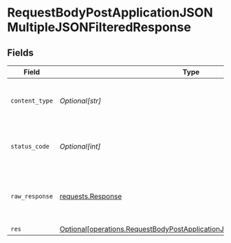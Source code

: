 # RequestBodyPostApplicationJSONMultipleJSONFilteredResponse


## Fields

| Field                                                                                                                                                              | Type                                                                                                                                                               | Required                                                                                                                                                           | Description                                                                                                                                                        |
| ------------------------------------------------------------------------------------------------------------------------------------------------------------------ | ------------------------------------------------------------------------------------------------------------------------------------------------------------------ | ------------------------------------------------------------------------------------------------------------------------------------------------------------------ | ------------------------------------------------------------------------------------------------------------------------------------------------------------------ |
| `content_type`                                                                                                                                                     | *Optional[str]*                                                                                                                                                    | :heavy_check_mark:                                                                                                                                                 | HTTP response content type for this operation                                                                                                                      |
| `status_code`                                                                                                                                                      | *Optional[int]*                                                                                                                                                    | :heavy_check_mark:                                                                                                                                                 | HTTP response status code for this operation                                                                                                                       |
| `raw_response`                                                                                                                                                     | [requests.Response](https://requests.readthedocs.io/en/latest/api/#requests.Response)                                                                              | :heavy_minus_sign:                                                                                                                                                 | Raw HTTP response; suitable for custom response parsing                                                                                                            |
| `res`                                                                                                                                                              | [Optional[operations.RequestBodyPostApplicationJSONMultipleJSONFilteredRes]](undefined/models/operations/requestbodypostapplicationjsonmultiplejsonfilteredres.md) | :heavy_minus_sign:                                                                                                                                                 | OK                                                                                                                                                                 |